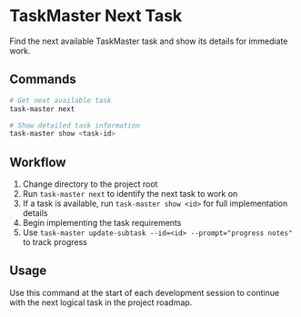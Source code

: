 # TaskMaster Next Task

Find the next available TaskMaster task and show its details for immediate work.

## Commands

```bash
# Get next available task
task-master next

# Show detailed task information
task-master show <task-id>
```

## Workflow

1. Change directory to the project root
2. Run `task-master next` to identify the next task to work on
3. If a task is available, run `task-master show <id>` for full implementation details
4. Begin implementing the task requirements
5. Use `task-master update-subtask --id=<id> --prompt="progress notes"` to track progress

## Usage

Use this command at the start of each development session to continue with the next logical task in the project roadmap.